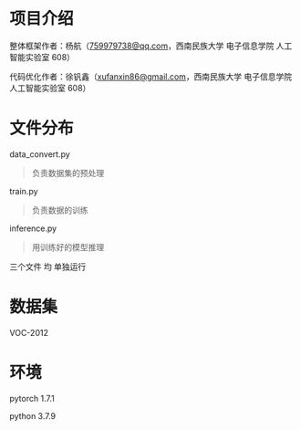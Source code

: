 # 项目介绍

整体框架作者：杨航（759979738@qq.com，西南民族大学 电子信息学院 人工智能实验室 608）

代码优化作者：徐钒鑫（xufanxin86@gmail.com，西南民族大学 电子信息学院 人工智能实验室 608）



# 文件分布

data_convert.py

> 负责数据集的预处理



train.py

> 负责数据的训练



inference.py

> 用训练好的模型推理



三个文件 均 单独运行



# 数据集

VOC-2012



# 环境

pytorch 1.7.1

python 3.7.9